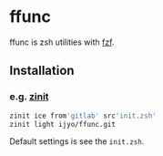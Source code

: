 # ffunc

ffunc is zsh utilities with [fzf](https://github.com/junegunn/fzf).

## Installation

### e.g. [zinit](https://github.com/zdharma/zinit)

```zsh
zinit ice from'gitlab' src'init.zsh'
zinit light ijyo/ffunc.git
```

Default settings is see the `init.zsh`.
